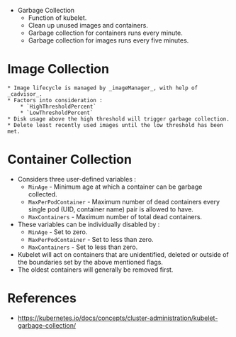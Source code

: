 * Garbage Collection
	* Function of kubelet.
	* Clean up unused images and containers.
	* Garbage collection for containers runs every minute.
	* Garbage collection for images runs every five minutes.
# Image Collection
	* Image lifecycle is managed by _imageManager_, with help of _cadvisor_.
	* Factors into consideration :
		* `HighThresholdPercent` 
		* `LowThresholdPercent`
	* Disk usage above the high threshold will trigger garbage collection.
	* Delete least recently used images until the low threshold has been met.
# Container Collection
* Considers three user-defined variables :
	* `MinAge` - Minimum age at which a container can be garbage collected.
	* `MaxPerPodContainer` - Maximum number of dead containers every single pod (UID, container name) pair is allowed to have.
	* `MaxContainers` - Maximum number of total dead containers.
* These variables can be individually disabled by :
	* `MinAge` - Set to zero. 
	* `MaxPerPodContainer` - Set to less than zero. 
	* `MaxContainers` - Set to less than zero.
* Kubelet will act on containers that are unidentified, deleted or outside of the boundaries set by the above mentioned flags.
* The oldest containers will generally be removed first. 
# References
* https://kubernetes.io/docs/concepts/cluster-administration/kubelet-garbage-collection/
